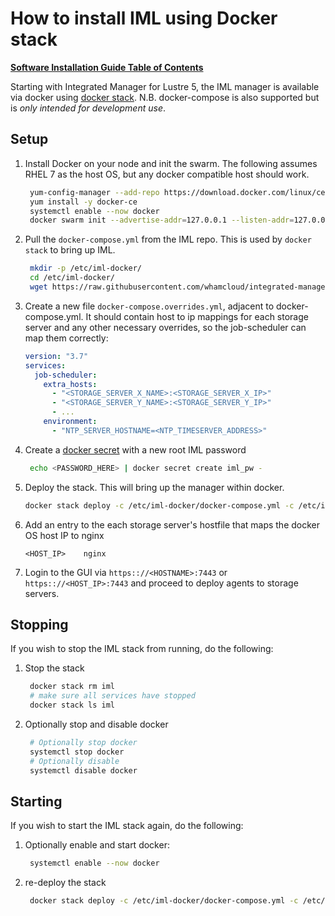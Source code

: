 # How to install IML using Docker stack

[**Software Installation Guide Table of Contents**](ig_TOC.md)

Starting with Integrated Manager for Lustre 5, the IML manager is available via docker using [docker stack](https://docs.docker.com/get-started/part5/). N.B. docker-compose is also supported but is _only intended for development use_.

## Setup

1. Install Docker on your node and init the swarm. The following assumes RHEL 7 as the host OS, but any docker compatible host should work.

   ```sh
    yum-config-manager --add-repo https://download.docker.com/linux/centos/docker-ce.repo
    yum install -y docker-ce
    systemctl enable --now docker
    docker swarm init --advertise-addr=127.0.0.1 --listen-addr=127.0.0.1
   ```

1. Pull the `docker-compose.yml` from the IML repo. This is used by `docker stack` to bring up IML.

   ```sh
    mkdir -p /etc/iml-docker/
    cd /etc/iml-docker/
    wget https://raw.githubusercontent.com/whamcloud/integrated-manager-for-lustre/master/docker/docker-compose.yml
   ```

1. Create a new file `docker-compose.overrides.yml`, adjacent to docker-compose.yml. It should contain host to ip mappings for each storage server and any other necessary overrides, so the job-scheduler can map them correctly:

   ```yaml
   version: "3.7"
   services:
     job-scheduler:
       extra_hosts:
         - "<STORAGE_SERVER_X_NAME>:<STORAGE_SERVER_X_IP>"
         - "<STORAGE_SERVER_Y_NAME>:<STORAGE_SERVER_Y_IP>"
         - ...
       environment:
         - "NTP_SERVER_HOSTNAME=<NTP_TIMESERVER_ADDRESS>"
   ```

1. Create a [docker secret](https://docs.docker.com/engine/swarm/secrets/) with a new root IML password

   ```sh
    echo <PASSWORD_HERE> | docker secret create iml_pw -
   ```

1. Deploy the stack. This will bring up the manager within docker.

   ```sh
   docker stack deploy -c /etc/iml-docker/docker-compose.yml -c /etc/iml-docker/docker-compose.overrides.yml iml
   ```

1. Add an entry to the each storage server's hostfile that maps the docker OS host IP to nginx

   ```text
   <HOST_IP>	nginx
   ```

1. Login to the GUI via `https:://<HOSTNAME>:7443` or `https:://<HOST_IP>:7443` and proceed to deploy agents to storage servers.

## Stopping

If you wish to stop the IML stack from running, do the following:

1. Stop the stack

   ```sh
    docker stack rm iml
    # make sure all services have stopped
    docker stack ls iml
   ```

1. Optionally stop and disable docker

   ```sh
    # Optionally stop docker
    systemctl stop docker
    # Optionally disable
    systemctl disable docker
   ```

## Starting

If you wish to start the IML stack again, do the following:

1. Optionally enable and start docker:

   ```sh
    systemctl enable --now docker
   ```

1. re-deploy the stack

   ```sh
    docker stack deploy -c /etc/iml-docker/docker-compose.yml -c /etc/iml-docker/docker-compose.overrides.yml iml
   ```
